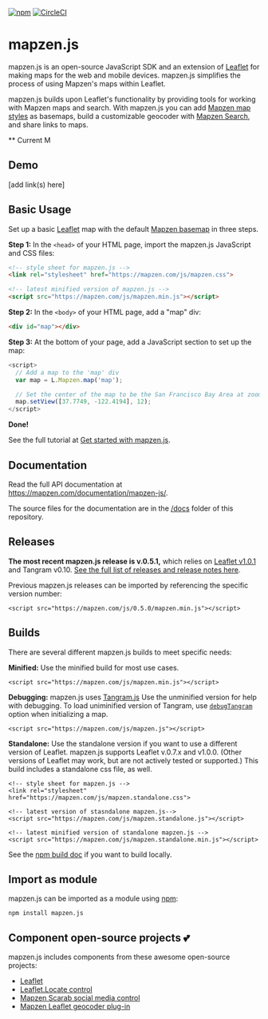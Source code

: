 [![npm](https://img.shields.io/npm/v/mapzen.js.svg)](https://www.npmjs.com/package/mapzen.js)
[![CircleCI](https://img.shields.io/circleci/project/github/mapzen/mapzen.js.svg)](https://circleci.com/gh/mapzen/mapzen.js)

# mapzen.js

mapzen.js is an open-source JavaScript SDK and an extension of [Leaflet](http://leafletjs.com/) for making maps for the web and mobile devices. mapzen.js simplifies the process of using Mapzen's maps within Leaflet.

mapzen.js builds upon Leaflet's functionality by providing tools for working with Mapzen maps and search. With mapzen.js you can add [Mapzen map styles](https://mapzen.com/products/maps/) as basemaps, build a customizable geocoder with [Mapzen Search](https://mapzen.com/products/search/), and share links to maps.

** Current M


## Demo

[add link(s) here]

## Basic Usage

Set up a basic [Leaflet](http://leafletjs.com/) map with the default [Mapzen basemap](https://mapzen.com/documentation/cartography/styles/) in three steps.

**Step 1:**  In the `<head>` of your HTML page, import the mapzen.js JavaScript and CSS files:

 ```html
<!-- style sheet for mapzen.js -->
<link rel="stylesheet" href="https://mapzen.com/js/mapzen.css">

<!-- latest minified version of mapzen.js -->
<script src="https://mapzen.com/js/mapzen.min.js"></script>
 ```

**Step 2:** In the `<body>` of your HTML page, add a "map" div:

```html
<div id="map"></div>
```


**Step 3:** At the bottom of your page, add a JavaScript section to set up the map:

```js
<script>
  // Add a map to the 'map' div
  var map = L.Mapzen.map('map');

  // Set the center of the map to be the San Francisco Bay Area at zoom level 12
  map.setView([37.7749, -122.4194], 12);
</script>
```

**Done!**

See the full tutorial at [Get started with mapzen.js](https://mapzen.com/documentation/mapzen-js/get-started/).

## Documentation

Read the full API documentation at https://mapzen.com/documentation/mapzen-js/.

The source files for the documentation are in the [/docs](https://github.com/mapzen/mapzen.js/tree/master/docs) folder of this repository.


## Releases

**The most recent mapzen.js release is v.0.5.1,** which relies on [Leaflet v1.0.1](http://leafletjs.com/reference-1.0.0.html) and Tangram v0.10. [See the full list of releases and release notes here](https://github.com/mapzen/mapzen.js/releases).

Previous mapzen.js releases can be imported by referencing the specific version number:

```
<script src="https://mapzen.com/js/0.5.0/mapzen.min.js"></script>
```


## Builds

There are several different mapzen.js builds to meet specific needs:

**Minified:**  Use the minified build for most use cases.

```
<script src="https://mapzen.com/js/mapzen.min.js"></script>
```

**Debugging:**
mapzen.js uses [Tangram.js](https://github.com/tangrams/tangram) Use the unminified version for help with debugging. To load uniminified version of Tangram, use [`debugTangram`](https://mapzen.com/documentation/mapzen-js/api-reference/#options) option when initializing a map.

```
<script src="https://mapzen.com/js/mapzen.js"></script>
```

**Standalone:** Use the standalone version if you want to use a different version of Leaflet.  mapzen.js supports Leaflet v.0.7.x and v1.0.0. (Other versions of Leaflet may work, but are not actively tested or supported.)  This build includes a standalone css file, as well.

```
<!-- style sheet for mapzen.js -->
<link rel="stylesheet" href="https://mapzen.com/js/mapzen.standalone.css">

<!-- latest version of stasndalone mapzen.js-->
<script src="https://mapzen.com/js/mapzen.standalone.js"></script>

<!-- latest minified version of standalone mapzen.js -->
<script src="https://mapzen.com/js/mapzen.standalone.min.js"></script>
```


See the [npm build doc](BUILD.md) if you want to build locally.

## Import as module

mapzen.js can be imported as a module using [npm](https://www.npmjs.com):

```
npm install mapzen.js
```

## Component open-source projects 💕

mapzen.js includes components from these awesome open-source projects:

- [Leaflet](http://leafletjs.com/)
- [Leaflet.Locate control](https://github.com/domoritz/leaflet-locatecontrol)
- [Mapzen Scarab social media control](https://github.com/mapzen/scarab/tree/master/src/components/bug)
- [Mapzen Leaflet geocoder plug-in](https://github.com/mapzen/leaflet-geocoder)


